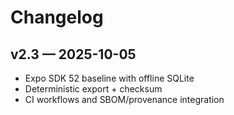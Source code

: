 # Changelog

## v2.3 — 2025-10-05
- Expo SDK 52 baseline with offline SQLite
- Deterministic export + checksum
- CI workflows and SBOM/provenance integration
